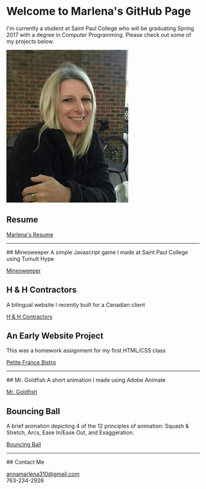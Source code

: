 # Welcome to Marlena's GitHub Page

I'm currently a student at Saint Paul College who will be graduating Spring 2017 with a degree in Computer Programming. Please check out some of my projects below. 

<img src="headShot.jpg" id="headshot" />

## Resume

<a href="https://annamarlena.github.io/Resume.pdf">Marlena's Resume</a>
<hr>
## Minesweeper
A simple Javascript game I made at Saint Paul College using Tumult Hype

<a href="https://annamarlena.github.io/Minesweeper/">Minesweeper</a>

## H & H Contractors
A bilingual website I recently built for a Canadian client

<a href="https://annamarlena.github.io/HHContractors/">H & H Contractors</a>

## An Early Website Project
This was a homework assignment for my first HTML/CSS class 

<a href="https://annamarlena.github.io/PetiteFranceBistro">Petite France Bistro</a>
<hr>
## Mr. Goldfish
A short animation I made using Adobe Animate

<a href="https://www.youtube.com/watch?v=Ojt1-hhV8xw">Mr. Goldfish</a>

## Bouncing Ball 
A brief animation depicting 4 of the 12 principles of animation: Squash & Stretch, Arcs, Ease In/Ease Out, and Exaggeration.

<a href="https://www.youtube.com/watch?v=9efEvee4CCs">Bouncing Ball</a>
<hr>
## Contact Me

annamarlena310@gmail.com <br>
763-234-2926
